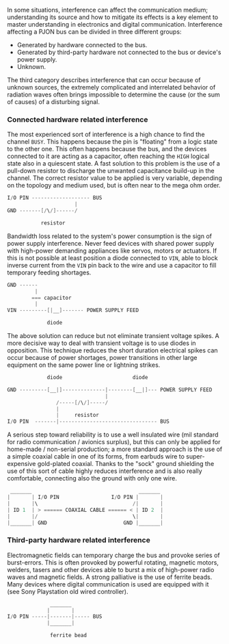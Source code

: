 In some situations, interference can affect the communication medium; understanding its source and how to mitigate its effects is a key element to master understanding in electronics and digital communication. Interference affecting a PJON bus can be divided in three different groups:
- Generated by hardware connected to the bus.
- Generated by third-party hardware not connected to the bus or device's power supply.
- Unknown.

The third category describes interference that can occur because of unknown sources, the extremely complicated and interrelated behavior of radiation waves often brings impossible to determine the cause (or the sum of causes) of a disturbing signal.

### Connected hardware related interference
The most experienced sort of interference is a high chance to find the channel `BUSY`. This happens because the pin is "floating" from a logic state to the other one. This often happens because the bus, and the devices connected to it are acting as a capacitor, often reaching the `HIGH` logical state also in a quiescent state. A fast solution to this problem is the use of a pull-down resistor to discharge the unwanted capacitance build-up in the channel. The correct resistor value to be applied is very variable, depending on the topology and medium used, but is often near to the mega ohm order.
```cpp
I/O PIN ------------------- BUS
                      |
GND -------[/\/]------/

           resistor
```
Bandwidth loss related to the system's power consumption is the sign of power supply interference. Never feed devices with shared power supply with high-power demanding appliances like servos, motors or actuators. If this is not possible at least position a diode connected to `VIN`, able to block inverse current from the `VIN` pin back to the wire and use a capacitor to fill temporary feeding shortages.
```cpp
GND ------
         |    
        === capacitor
         |
VIN ---------[|__]------- POWER SUPPLY FEED

             diode
```
The above solution can reduce but not eliminate transient voltage spikes. A more decisive way to deal with transient voltage is to use diodes in opposition. This technique reduces the short duration electrical spikes can occur because of power shortages, power transitions in other large equipment on the same power line or lightning strikes.
```cpp
             diode                       diode

GND ---------[__|]--------------|--------[__|]--- POWER SUPPLY FEED
                                |                
                /-----[/\/]-----/  
                |
                |     resistor
I/O PIN  -------|-------------------------------- BUS                         
```
A serious step toward reliability is to use a well insulated wire (mil standard for radio communication / avionics surplus), but this can only be applied for home-made / non-serial production; a more standard approach is the use of a simple coaxial cable in one of its forms, from earbuds wire to super-expensive gold-plated coaxial. Thanks to the "sock" ground shielding the use of this sort of cable highly reduces interference and is also really comfortable, connecting also the ground with only one wire.

```cpp
 _______                                   _______
|       | I/O PIN                 I/O PIN |       |
|       |\                               /|       |
| ID 1  | > ====== COAXIAL CABLE ====== < | ID 2  |
|       |/                               \|       |
|_______| GND                         GND |_______|
```    

### Third-party hardware related interference
Electromagnetic fields can temporary charge the bus and provoke series of burst-errors. This is often provoked by powerful rotating, magnetic motors, welders, tasers and other devices able to burst a mix of high-power radio waves and magnetic fields. A strong palliative is the use of ferrite beads. Many devices where digital communication is used are equipped with it (see Sony Playstation old wired controller).
```cpp
              _______
             |       |
I/O PIN -----|-------|----- BUS
             |_______|

              ferrite bead
```   